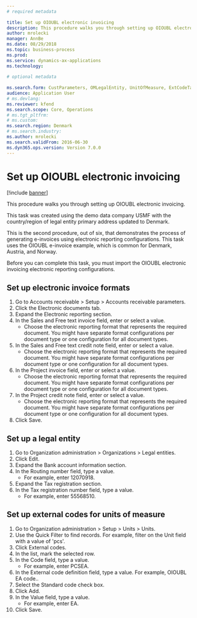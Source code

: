 ```yaml
--- 
# required metadata 
 
title: Set up OIOUBL electronic invoicing
description: This procedure walks you through setting up OIOUBL electronic invoicing. 
author: mrolecki
manager: AnnBe 
ms.date: 08/29/2018
ms.topic: business-process 
ms.prod:  
ms.service: dynamics-ax-applications 
ms.technology:  
 
# optional metadata 
 
ms.search.form: CustParameters, OMLegalEntity, UnitOfMeasure, ExtCodeTable   
audience: Application User 
# ms.devlang:  
ms.reviewer: kfend
ms.search.scope: Core, Operations 
# ms.tgt_pltfrm:  
# ms.custom:  
ms.search.region: Denmark
# ms.search.industry: 
ms.author: mrolecki
ms.search.validFrom: 2016-06-30 
ms.dyn365.ops.version: Version 7.0.0 
---
```

# Set up OIOUBL electronic invoicing

[!include [banner](../../includes/banner.md)]

This procedure walks you through setting up OIOUBL electronic invoicing. 



This task was created using the demo data company USMF with the country/region of legal entity primary address updated to Denmark.



This is the second procedure, out of six, that demonstrates the process of generating e-invoices using electronic reporting configurations. This task uses the OIOUBL e-invoice example, which is common for Denmark, Austria, and Norway.

Before you can complete this task, you must import the OIOUBL electronic invoicing electronic reporting configurations.


## Set up electronic invoice formats
1. Go to Accounts receivable > Setup > Accounts receivable parameters.
2. Click the Electronic documents tab.
3. Expand the Electronic reporting section.
4. In the Sales and Free text invoice field, enter or select a value.
    * Choose the electronic reporting format that represents the required document. You might have separate format configurations per document type or one configuration for all document types.  
5. In the Sales and Free text credit note field, enter or select a value.
    * Choose the electronic reporting format that represents the required document. You might have separate format configurations per document type or one configuration for all document types.  
6. In the Project invoice field, enter or select a value.
    * Choose the electronic reporting format that represents the required document. You might have separate format configurations per document type or one configuration for all document types.  
7. In the Project credit note field, enter or select a value.
    * Choose the electronic reporting format that represents the required document. You might have separate format configurations per document type or one configuration for all document types.  
8. Click Save.

## Set up a legal entity
1. Go to Organization administration > Organizations > Legal entities.
2. Click Edit.
3. Expand the Bank account information section.
4. In the Routing number field, type a value.
    * For example, enter 12070918.  
5. Expand the Tax registration section.
6. In the Tax registration number field, type a value.
    * For example, enter 55568510.  

## Set up external codes for units of measure
1. Go to Organization administration > Setup > Units > Units.
2. Use the Quick Filter to find records. For example, filter on the Unit field with a value of 'pcs'.
3. Click External codes.
4. In the list, mark the selected row.
5. In the Code field, type a value.
    * For example, enter PCSEA.  
6. In the External code definition field, type a value. For example, OIOUBL EA code..
7. Select the Standard code check box.
8. Click Add.
9. In the Value field, type a value.
    * For example, enter EA.  
10. Click Save.

